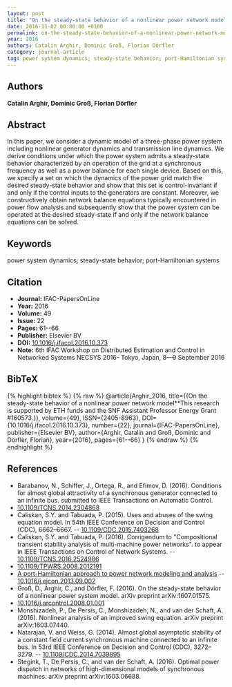 ```yaml
---
layout: post
title: "On the steady-state behavior of a nonlinear power network model"
date: 2016-11-02 00:00:00 +0100
permalink: on-the-steady-state-behavior-of-a-nonlinear-power-network-model
year: 2016
authors: Catalin Arghir, Dominic Groß, Florian Dörfler
category: journal-article
tag: power system dynamics; steady-state behavior; port-Hamiltonian systems
---
```

 
## Authors
**Catalin Arghir, Dominic Groß, Florian Dörfler**
 
## Abstract
In this paper, we consider a dynamic model of a three-phase power system including nonlinear generator dynamics and transmission line dynamics. We derive conditions under which the power system admits a steady-state behavior characterized by an operation of the grid at a synchronous frequency as well as a power balance for each single device. Based on this, we specify a set on which the dynamics of the power grid match the desired steady-state behavior and show that this set is control-invariant if and only if the control inputs to the generators are constant. Moreover, we constructively obtain network balance equations typically encountered in power flow analysis and subsequently show that the power system can be operated at the desired steady-state if and only if the network balance equations can be solved.
 
## Keywords
power system dynamics; steady-state behavior; port-Hamiltonian systems
 
## Citation
- **Journal:** IFAC-PapersOnLine
- **Year:** 2016
- **Volume:** 49
- **Issue:** 22
- **Pages:** 61--66
- **Publisher:** Elsevier BV
- **DOI:** [10.1016/j.ifacol.2016.10.373](https://doi.org/10.1016/j.ifacol.2016.10.373)
- **Note:** 6th IFAC Workshop on Distributed Estimation and Control in Networked Systems NECSYS 2016- Tokyo, Japan, 8—9 September 2016
 
## BibTeX
{% highlight bibtex %}
{% raw %}
@article{Arghir_2016,
  title={{On the steady-state behavior of a nonlinear power network model**This research is supported by ETH funds and the SNF Assistant Professor Energy Grant #160573.}},
  volume={49},
  ISSN={2405-8963},
  DOI={10.1016/j.ifacol.2016.10.373},
  number={22},
  journal={IFAC-PapersOnLine},
  publisher={Elsevier BV},
  author={Arghir, Catalin and Groß, Dominic and Dörfler, Florian},
  year={2016},
  pages={61--66}
}
{% endraw %}
{% endhighlight %}
 
## References
- Barabanov, N., Schiffer, J., Ortega, R., and Efimov, D. (2016). Conditions for almost global attractivity of a synchronous generator connected to an infinite bus. submitted to IEEE Transactions on Automatic Control.
- [10.1109/TCNS.2014.2304868](https://doi.org/10.1109/TCNS.2014.2304868)
- Caliskan, S.Y. and Tabuada, P. (2015). Uses and abuses of the swing equation model. In 54th IEEE Conference on Decision and Control (CDC), 6662–6667. -- [10.1109/CDC.2015.7403268](https://doi.org/10.1109/CDC.2015.7403268)
- Caliskan, S.Y. and Tabuada, P. (2016). Corrigendum to "Compositional transient stability analysis of multi-machine power networks". to appear in IEEE Transactions on Control of Network Systems. -- [10.1109/TCNS.2016.2524986](https://doi.org/10.1109/TCNS.2016.2524986)
- [10.1109/TPWRS.2008.2012191](https://doi.org/10.1109/TPWRS.2008.2012191)
- [A port-Hamiltonian approach to power network modeling and analysis](a-port-hamiltonian-approach-to-power-network-modeling-and-analysis) -- [10.1016/j.ejcon.2013.09.002](https://doi.org/10.1016/j.ejcon.2013.09.002)
- Groß, D., Arghir, C., and Dörfler, F. (2016). On the steady-state behavior of a nonlinear power system model. arXiv preprint arXiv:1607.01575.
- [10.1016/j.arcontrol.2008.01.001](https://doi.org/10.1016/j.arcontrol.2008.01.001)
- Monshizadeh, P., De Persis, C., Monshizadeh, N., and van der Schaft, A. (2016). Nonlinear analysis of an improved swing equation. arXiv preprint arXiv:1603.07440.
- Natarajan, V. and Weiss, G. (2014). Almost global asymptotic stability of a constant field current synchronous machine connected to an infinite bus. In 53rd IEEE Conference on Decision and Control (CDC), 3272–3279. -- [10.1109/CDC.2014.7039895](https://doi.org/10.1109/CDC.2014.7039895)
- Stegink, T., De Persis, C., and van der Schaft, A. (2016). Optimal power dispatch in networks of high-dimensional models of synchronous machines. arXiv preprint arXiv:1603.06688.

